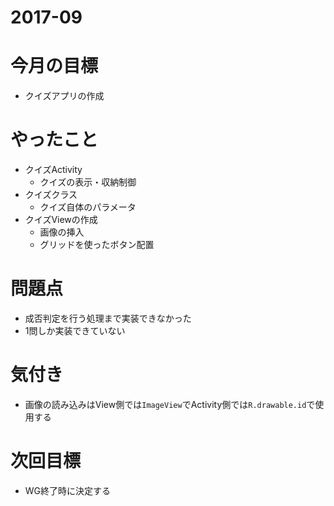 # 2017-09

# 今月の目標
- クイズアプリの作成

# やったこと
- クイズActivity
  - クイズの表示・収納制御
- クイズクラス
  - クイズ自体のパラメータ
- クイズViewの作成
  - 画像の挿入
  - グリッドを使ったボタン配置

# 問題点
- 成否判定を行う処理まで実装できなかった
- 1問しか実装できていない

# 気付き
- 画像の読み込みはView側では`ImageView`でActivity側では`R.drawable.id`で使用する

# 次回目標
- WG終了時に決定する
